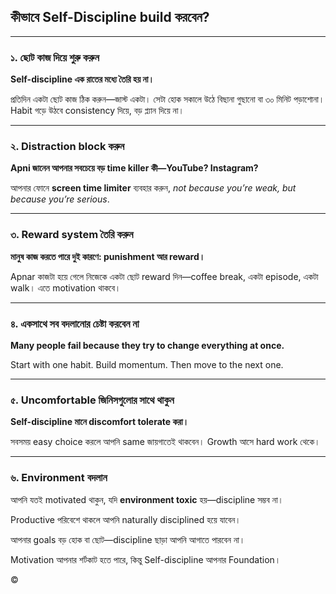 ## কীভাবে Self-Discipline build করবেন?

---

### ১. ছোট কাজ দিয়ে শুরু করুন

**Self-discipline এক রাতের মধ্যে তৈরি হয় না।**

প্রতিদিন একটা ছোট কাজ ঠিক করুন—জাস্ট একটা। সেটা হোক সকালে উঠে বিছানা গুছানো বা ৩০ মিনিট পড়াশোনা। Habit গড়ে উঠবে consistency দিয়ে, বড় প্ল্যান দিয়ে না।

---

### ২. Distraction block করুন

**Apni জানেন আপনার সবচেয়ে বড় time killer কী—YouTube? Instagram?**

আপনার ফোনে **screen time limiter** ব্যবহার করুন, *not because you’re weak, but because you’re serious*.

---

### ৩. Reward system তৈরি করুন

**মানুষ কাজ করতে পারে দুই কারণে: punishment আর reward।**

Apnar কাজটা হয়ে গেলে নিজেকে একটা ছোট reward দিন—coffee break, একটা episode, একটা walk। এতে motivation থাকবে।

---

### ৪. একসাথে সব বদলানোর চেষ্টা করবেন না

**Many people fail because they try to change everything at once.**

Start with one habit. Build momentum.
Then move to the next one.

---

### ৫. Uncomfortable জিনিসগুলোর সাথে থাকুন

**Self-discipline মানে discomfort tolerate করা।**

সবসময় easy choice করলে আপনি same জায়গাতেই থাকবেন।
Growth আসে hard work থেকে।

---

### ৬. Environment বদলান

আপনি যতই motivated থাকুন, যদি **environment toxic** হয়—discipline সম্ভব না।

Productive পরিবেশে থাকলে আপনি naturally disciplined হয়ে যাবেন।

আপনার goals বড় হোক বা ছোট—discipline ছাড়া আপনি আগাতে পারবেন না।

Motivation আপনার শর্টকাট হতে পারে, কিন্তু Self-discipline আপনার Foundation।

©